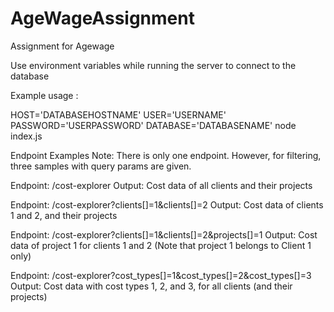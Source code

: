 # AgeWageAssignment
Assignment for Agewage


Use environment variables while running the server to connect to the database

Example usage : 


HOST='DATABASEHOSTNAME' USER='USERNAME' PASSWORD='USERPASSWORD' DATABASE='DATABASENAME' node index.js



Endpoint Examples
Note: There is only one endpoint. However, for filtering, three samples with query params are
given.

Endpoint: /cost-explorer
Output: Cost data of all clients and their projects

Endpoint: /cost-explorer?clients[]=1&clients[]=2
Output: Cost data of clients 1 and 2, and their projects

Endpoint: /cost-explorer?clients[]=1&clients[]=2&projects[]=1
Output: Cost data of project 1 for clients 1 and 2 (Note that project 1 belongs to Client 1 only)

Endpoint: /cost-explorer?cost_types[]=1&cost_types[]=2&cost_types[]=3
Output: Cost data with cost types 1, 2, and 3, for all clients (and their projects)
